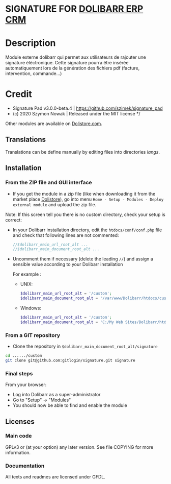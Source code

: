 # SIGNATURE FOR [DOLIBARR ERP CRM](https://www.dolibarr.org)

# Description
Module externe dolibarr qui permet aux utilisateurs de rajouter une signature éléctronique.
Cette signature pourra être insérée automatiquement lors de la génération des fichiers pdf (facture, intervention, commande...)
# Credit

 * Signature Pad v3.0.0-beta.4 | https://github.com/szimek/signature_pad
 * (c) 2020 Szymon Nowak | Released under the MIT license
 */

Other modules are available on [Dolistore.com](https://www.dolistore.com).

## Translations

Translations can be define manually by editing files into directories *langs*.

<!--
This module contains also a sample configuration for Transifex, under the hidden directory [.tx](.tx), so it is possible to manage translation using this service.

For more informations, see the [translator's documentation](https://wiki.dolibarr.org/index.php/Translator_documentation).

There is a [Transifex project](https://transifex.com/projects/p/dolibarr-module-template) for this module.
-->


## Installation

### From the ZIP file and GUI interface

- If you get the module in a zip file (like when downloading it from the market place [Dolistore](https://www.dolistore.com)), go into
menu ```Home - Setup - Modules - Deploy external module``` and upload the zip file.

Note: If this screen tell you there is no custom directory, check your setup is correct:

- In your Dolibarr installation directory, edit the ```htdocs/conf/conf.php``` file and check that following lines are not commented:

    ```php
    //$dolibarr_main_url_root_alt ...
    //$dolibarr_main_document_root_alt ...
    ```

- Uncomment them if necessary (delete the leading ```//```) and assign a sensible value according to your Dolibarr installation

    For example :

    - UNIX:
        ```php
        $dolibarr_main_url_root_alt = '/custom';
        $dolibarr_main_document_root_alt = '/var/www/Dolibarr/htdocs/custom';
        ```

    - Windows:
        ```php
        $dolibarr_main_url_root_alt = '/custom';
        $dolibarr_main_document_root_alt = 'C:/My Web Sites/Dolibarr/htdocs/custom';
        ```

### From a GIT repository

- Clone the repository in ```$dolibarr_main_document_root_alt/signature```

```sh
cd ....../custom
git clone git@github.com:gitlogin/signature.git signature
```

### <a name="final_steps"></a>Final steps

From your browser:

  - Log into Dolibarr as a super-administrator
  - Go to "Setup" -> "Modules"
  - You should now be able to find and enable the module


## Licenses

### Main code

GPLv3 or (at your option) any later version. See file COPYING for more information.

### Documentation

All texts and readmes are licensed under GFDL.
